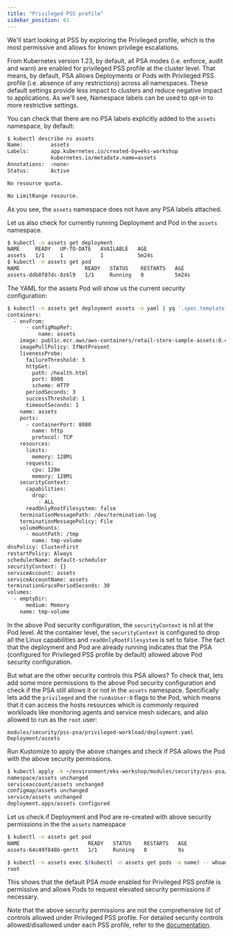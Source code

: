 ```yaml
---
title: "Privileged PSS profile"
sidebar_position: 61
---
```


We'll start looking at PSS by exploring the Privileged profile, which is the most permissive and allows for known privilege escalations.

From Kubernetes version 1.23, by default, all PSA modes (i.e. enforce, audit and warn) are enabled for privileged PSS profile at the cluster level. That means, by default, PSA allows Deployments or Pods with Privileged PSS profile (i.e. absence of any restrictions) across all namespaces. These default settings provide less impact to clusters and reduce negative impact to applications. As we'll see, Namespace labels can be used to opt-in to more restrictive settings.

You can check that there are no PSA labels explicitly added to the `assets` namespace, by default:

```bash
$ kubectl describe ns assets 
Name:         assets
Labels:       app.kubernetes.io/created-by=eks-workshop
              kubernetes.io/metadata.name=assets
Annotations:  <none>
Status:       Active

No resource quota.

No LimitRange resource.
```

As you see, the `assets` namespace does not have any PSA labels attached.

Let us also check for currently running Deployment and Pod in the `assets` namespace.

```bash
$ kubectl -n assets get deployment
NAME     READY   UP-TO-DATE   AVAILABLE   AGE
assets   1/1     1            1           5m24s
$ kubectl -n assets get pod
NAME                     READY   STATUS    RESTARTS   AGE
assets-ddb8f87dc-8z6l9   1/1     Running   0          5m24s
```

The YAML for the assets Pod will show us the current security configuration:

```bash
$ kubectl -n assets get deployment assets -o yaml | yq '.spec.template.spec'
containers:
  - envFrom:
      - configMapRef:
          name: assets
    image: public.ecr.aws/aws-containers/retail-store-sample-assets:0.4.0
    imagePullPolicy: IfNotPresent
    livenessProbe:
      failureThreshold: 3
      httpGet:
        path: /health.html
        port: 8080
        scheme: HTTP
      periodSeconds: 3
      successThreshold: 1
      timeoutSeconds: 1
    name: assets
    ports:
      - containerPort: 8080
        name: http
        protocol: TCP
    resources:
      limits:
        memory: 128Mi
      requests:
        cpu: 128m
        memory: 128Mi
    securityContext:
      capabilities:
        drop:
          - ALL
      readOnlyRootFilesystem: false
    terminationMessagePath: /dev/termination-log
    terminationMessagePolicy: File
    volumeMounts:
      - mountPath: /tmp
        name: tmp-volume
dnsPolicy: ClusterFirst
restartPolicy: Always
schedulerName: default-scheduler
securityContext: {}
serviceAccount: assets
serviceAccountName: assets
terminationGracePeriodSeconds: 30
volumes:
  - emptyDir:
      medium: Memory
    name: tmp-volume
```

In the above Pod security configuration, the `securityContext` is nil at the Pod level. At the container level, the `securityContext` is configured to drop all the Linux capabilities and `readOnlyRootFilesystem` is set to false. The fact that the deployment and Pod are already running indicates that the PSA (configured for Privileged PSS profile by default) allowed above Pod security configuration.

But what are the other security controls this PSA allows? To check that, lets add some more permissions to the above Pod security configuration and check if the PSA still allows it or not in the `assets` namespace. Specifically lets add the `privileged` and the `runAsUser:0` flags to the Pod, which means that it can access the hosts resources which is commonly required workloads like monitoring agents and service mesh sidecars, and also allowed to run as the `root` user:

```kustomization
modules/security/pss-psa/privileged-workload/deployment.yaml
Deployment/assets
```

Run Kustomize to apply the above changes and check if PSA allows the Pod with the above security permissions.

```bash
$ kubectl apply -k ~/environment/eks-workshop/modules/security/pss-psa/privileged-workload
namespace/assets unchanged
serviceaccount/assets unchanged
configmap/assets unchanged
service/assets unchanged
deployment.apps/assets configured
```

Let us check if Deployment and Pod are re-created with above security permissions in the the `assets` namespace

```bash
$ kubectl -n assets get pod
NAME                      READY   STATUS    RESTARTS   AGE
assets-64c49f848b-gmrtt   1/1     Running   0          9s

$ kubectl -n assets exec $(kubectl -n assets get pods -o name) -- whoami
root
```

This shows that the default PSA mode enabled for Privileged PSS profile is permissive and allows Pods to request elevated security permissions if necessary.
 
Note that the above security permissions are not the comprehensive list of controls allowed under Privileged PSS profile. For detailed security controls allowed/disallowed under each PSS profile, refer to the [documentation](https://kubernetes.io/docs/concepts/security/pod-security-standards/).
